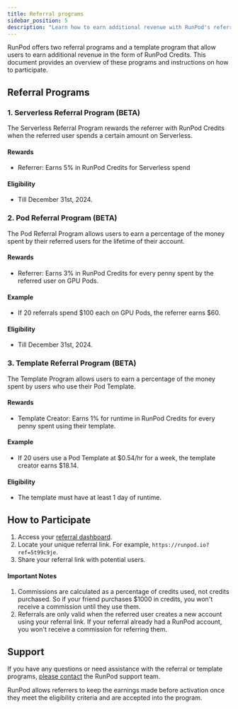 ```yaml
---
title: Referral programs  
sidebar_position: 5  
description: "Learn how to earn additional revenue with RunPod's referral programs and template program, offering credits for referring users and template creators."  
---
```


RunPod offers two referral programs and a template program that allow users to earn additional revenue in the form of RunPod Credits. This document provides an overview of these programs and instructions on how to participate.

## Referral Programs

### 1. Serverless Referral Program (BETA)

The Serverless Referral Program rewards the referrer with RunPod Credits when the referred user spends a certain amount on Serverless.

#### Rewards

- Referrer: Earns 5% in RunPod Credits for Serverless spend

#### Eligibility

- Till December 31st, 2024.

### 2. Pod Referral Program (BETA)

The Pod Referral Program allows users to earn a percentage of the money spent by their referred users for the lifetime of their account.

#### Rewards

- Referrer: Earns 3% in RunPod Credits for every penny spent by the referred user on GPU Pods.

#### Example

- If 20 referrals spend $100 each on GPU Pods, the referrer earns $60.

#### Eligibility

- Till December 31st, 2024.

### 3. Template Referral Program (BETA)

The Template Program allows users to earn a percentage of the money spent by users who use their Pod Template.

#### Rewards

- Template Creator: Earns 1% for runtime in RunPod Credits for every penny spent using their template.

#### Example

- If 20 users use a Pod Template at $0.54/hr for a week, the template creator earns $18.14.

#### Eligibility

- The template must have at least 1 day of runtime.

## How to Participate

1. Access your [referral dashboard](https://www.runpod.io/console/user/referrals).
2. Locate your unique referral link. For example, `https://runpod.io?ref=5t99c9je`.
3. Share your referral link with potential users.

#### Important Notes

1. Commissions are calculated as a percentage of credits used, not credits purchased. So if your friend purchases $1000 in credits, you won't receive a commission until they use them.
2. Referrals are only valid when the referred user creates a new account using your referral link. If your referral already had a RunPod account, you won't receive a commission for referring them.

## Support

If you have any questions or need assistance with the referral or template programs, [please contact](https://contact.runpod.io/hc/en-us/requests/new) the RunPod support team.

RunPod allows referrers to keep the earnings made before activation once they meet the eligibility criteria and are accepted into the program.
